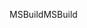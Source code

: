 <span data-ttu-id="720ac-101">MSBuild</span><span class="sxs-lookup"><span data-stu-id="720ac-101">MSBuild</span></span>